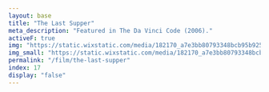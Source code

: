 ```yaml
---
layout: base
title: "The Last Supper"
meta_description: "Featured in The Da Vinci Code (2006)."
activeF: true
img: "https://static.wixstatic.com/media/182170_a7e3bb80793348bcb95b9253431d7f41~mv2.jpg"
img_small: "https://static.wixstatic.com/media/182170_a7e3bb80793348bcb95b9253431d7f41~mv2.jpg"
permalink: "/film/the-last-supper"
index: 17
display: "false"
---
```

